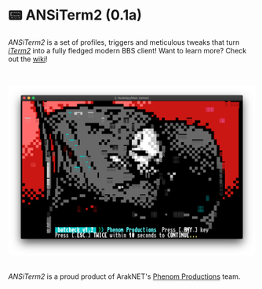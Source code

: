 # 📟 ANSiTerm2 (0.1a)

_ANSiTerm2_ is a set of profiles, triggers and meticulous tweaks that turn [_iTerm2_](https://www.iterm2.com) into
a fully fledged modern BBS client! Want to learn more? Check out the [wiki](https://github.com/watbulb/ANSiTerm2/wiki)!

<br><br/>
<img src="https://github.com/watbulb/ANSiTerm2/raw/master/.github/image/README.inline1.png" alt="d" width="600"/>
<br><br/>

_ANSiTerm2_ is a proud product of ArakNET's [Phenom Productions](https://www.phenomprod.com/) team.
